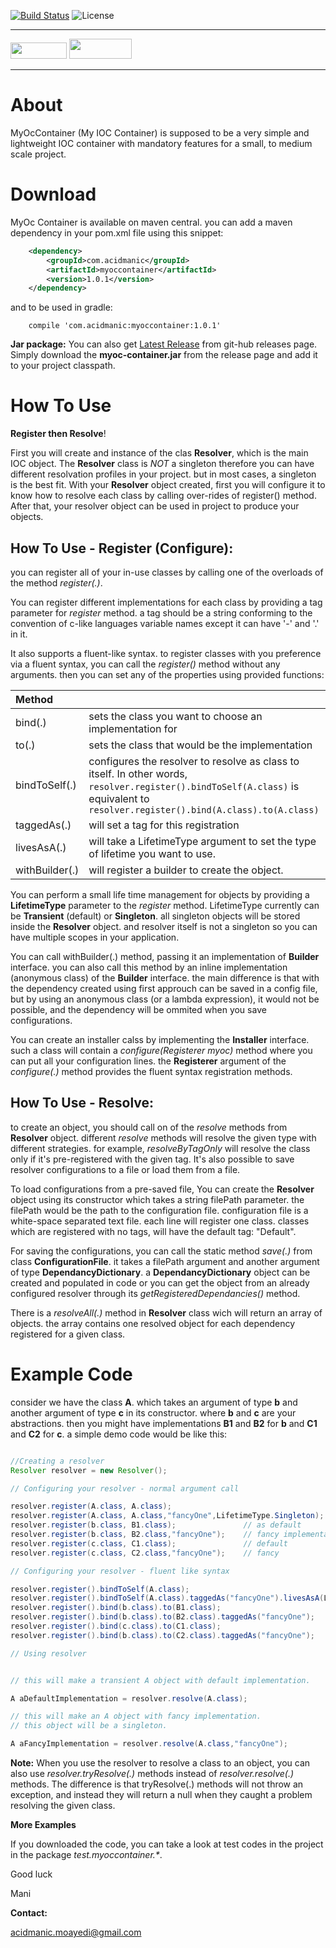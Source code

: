 [![Build Status](https://travis-ci.org/Acidmanic/my-oc-container.svg?branch=develop)](https://travis-ci.org/Acidmanic/my-oc-container)
![License](https://img.shields.io/badge/license-GPL--3.0-blue.svg)

---------

<img src="https://maven.apache.org/images/maven-logo-black-on-white.png" width="90px" height="26px" />  <img src="https://raw.githubusercontent.com/gradle/gradle/master/gradle.png" width="100px" height="32px" />

-----


About
===== 

MyOcContainer (My IOC Container) is supposed to be a very simple and lightweight  IOC container with mandatory features for a small, to medium scale project.  



Download
======

MyOc Container is available on maven central. you can add a maven dependency in your pom.xml file using this snippet:

```xml
	<dependency>
		<groupId>com.acidmanic</groupId>
		<artifactId>myoccontainer</artifactId>
		<version>1.0.1</version>
	</dependency>
```

and to be used in gradle:

```
	compile 'com.acidmanic:myoccontainer:1.0.1'
```

**Jar package:** You can also get  [Latest Release](https://github.com/Acidmanic/my-oc-container/releases/latest)   from git-hub releases page. Simply download the **myoc-container.jar** from the release page and add it to your project classpath.


How To Use 
========== 
**Register then Resolve**!

First you will create and instance of the clas **Resolver**, which is the main IOC object. The **Resolver** class is *NOT* a singleton therefore you can have different resolvation profiles in your project. but in most cases, a singleton is the best fit.
With your **Resolver** object created, first you will configure it to know how to resolve each class by calling over-rides of register() method. After that, your resolver object can be used in project to produce your objects.


How To Use - Register (Configure):
-------------

you can register all of your in-use classes by calling one of the  overloads of the method _register(.)_.

You can register different implementations for each class by providing  a tag parameter for _register_ method. a tag should be a string conforming to the convention of c-like languages variable names except it can have '-' and '.' in it.

It also supports a fluent-like syntax. to register classes with you preference via a fluent syntax, you can call the _register()_ method without any arguments. then you can set any of the properties using provided functions:

|        Method   |                                                                                                    |
|:------------------|:-------------------------------------------------------------------------------|
|	bind(.)      |	sets the class you want to choose an implementation for |
|    to(.)   		 |  sets the class that would be the implementation |
|   bindToSelf(.) | configures the resolver to resolve as class to itself. In other words, ``` resolver.register().bindToSelf(A.class)``` is equivalent to ``` resolver.register().bind(A.class).to(A.class)``` |
|  taggedAs(.)   |  will set a tag for this registration |
|  livesAsA(.)     |  will take a LifetimeType argument to set the type of lifetime you want to use. |
|   withBuilder(.)  |   will register a builder to create the object.|

You can perform a small life time management for objects by providing a __LifetimeType__ parameter to the _register_ method. LifetimeType currently can be __Transient__ (default) or __Singleton__. all singleton objects will be stored inside the  __Resolver__ object. and resolver itself is not a singleton so you can have multiple scopes in your application.

You can call withBuilder(.) method, passing it an implementation of __Builder__ interface. you can also call this method by an inline implementation (anonymous class) of the __Builder__ interface. the main difference is that with the dependency created using first approuch can be saved in a config file, but by using an anonymous class (or a lambda expression), it would not be possible, and the dependency will be ommited when you save configurations.

You can create an installer calss by implementing the __Installer__ interface. such a class will contain a _configure(Registerer myoc)_ method where you can put all your configuration lines. the __Registerer__ argument of the _configure(.)_ method provides the fluent syntax registration methods.


How To Use - Resolve:
--------------------------


to create an object, you should call on of the _resolve_ methods from __Resolver__ object. different _resolve_ methods will  resolve the given type with different strategies. for example, _resolveByTagOnly_ will resolve the class only if it's pre-registered with the given tag.  It's also possible to save resolver configurations to a file or load them from a file.

To load configurations from a pre-saved file, You can create the __Resolver__ object using its constructor which takes a string filePath parameter. the filePath would be the path to  the configuration file. configuration file is a white-space separated text file. each line will register one class. classes which are registered with  no tags, will have the default tag: "Default".

For saving the configurations, you can call the static method _save(.)_ from class __ConfigurationFile__. it takes a filePath argument and another argument of type  __DependancyDictionary__. a __DependancyDictionary__ object can be created and populated in code or you can get the object from an already configured resolver through its  _getRegisteredDependancies()_ method.

There is a _resolveAll(.)_ method in __Resolver__ class wich will return an array of objects. the array contains one resolved object for each dependency registered for a given class.


Example Code 
============  

consider we have the class __A__. which takes an argument of type __b__ and another argument of type __c__ in its constructor. where __b__ and __c__ are your abstractions. then you might have implementations __B1__ and __B2__ for __b__ and __C1__ and __C2__ for __c__.
a simple demo code would be like this:

```java

//Creating a resolver
Resolver resolver = new Resolver();

// Configuring your resolver - normal argument call

resolver.register(A.class, A.class);
resolver.register(A.class, A.class,"fancyOne",LifetimeType.Singleton);
resolver.register(b.class, B1.class);               // as default
resolver.register(b.class, B2.class,"fancyOne");    // fancy implementation
resolver.register(c.class, C1.class);               // default
resolver.register(c.class, C2.class,"fancyOne");    // fancy

// Configuring your resolver - fluent like syntax

resolver.register().bindToSelf(A.class);  
resolver.register().bindToSelf(A.class).taggedAs("fancyOne").livesAsA(LifetimeType.Singleton); 
resolver.register().bind(b.class).to(B1.class);  
resolver.register().bind(b.class).to(B2.class).taggedAs("fancyOne");  
resolver.register().bind(c.class).to(C1.class);  
resolver.register().bind(b.class).to(C2.class).taggedAs("fancyOne");  

// Using resolver


// this will make a transient A object with default implementation.

A aDefaultImplementation = resolver.resolve(A.class);

// this will make an A object with fancy implementation.
// this object will be a singleton.

A aFancyImplementation = resolver.resolve(A.class,"fancyOne"); 


```

**Note:**
When you use the resolver to resolve a class to an object, you can also use *resolver.tryResolve(.)* methods instead of *resolver.resolve(.)* methods. The difference is that tryResolve(.) methods will not throw an exception, and instead they will return a null when they caught a problem resolving the given class.

__More Examples__

If you downloaded the code, you can take a look at test codes in the project in the package _test.myoccontainer.*_.


<p>Good luck</p>
<p>Mani</p>   

__Contact:__

acidmanic.moayedi@gmail.com         